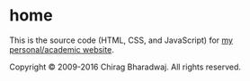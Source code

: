 # home

This is the source code (HTML, CSS, and JavaScript) for [my personal/academic website](http://www.chiragbharadwaj.com).

Copyright &copy; 2009-2016 Chirag Bharadwaj. All rights reserved.

